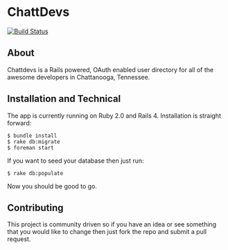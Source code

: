 # ChattDevs

[![Build Status](https://travis-ci.org/spyc3r/chattdevs.png)](https://travis-ci.org/spyc3r/chattdevs)

## About

Chattdevs is a Rails powered, OAuth enabled user directory for all of the
awesome developers in Chattanooga, Tennessee.

## Installation and Technical

The app is currently running on Ruby 2.0 and Rails 4.  Installation is straight
forward:

    $ bundle install
    $ rake db:migrate
    $ foreman start

If you want to seed your database then just run:

    $ rake db:populate
    
Now you should be good to go.

## Contributing

This project is community driven so if you have an idea or see something that
you would like to change then just fork the repo and submit a pull request.
